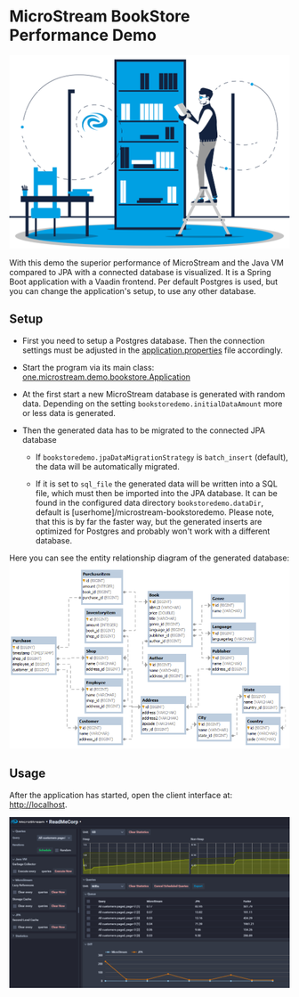 
# MicroStream BookStore Performance Demo

![BookStore Demo](docs/images/bookstoredemo.svg?raw=true)

With this demo the superior performance of MicroStream and the Java VM compared to JPA with a connected database is visualized.
It is a Spring Boot application with a Vaadin frontend. Per default Postgres is used, but you can change the application's setup, to use any other database.

## Setup

- First you need to setup a Postgres database. Then the connection settings must be adjusted in the [application.properties](src/main/resources/application.properties) file accordingly.

- Start the program via its main class: [one.microstream.demo.bookstore.Application](src/main/java/one/microstream/demo/bookstore/Application.java)

- At the first start a new MicroStream database is generated with random data. Depending on the setting `bookstoredemo.initialDataAmount` more or less data is generated.

- Then the generated data has to be migrated to the connected JPA database
  
  - If `bookstoredemo.jpaDataMigrationStrategy` is `batch_insert` (default), the data will be automatically migrated.
 
  - If it is set to `sql_file` the generated data will be written into a SQL file, which must then be imported into the JPA database.
  It can be found in the configured data directory `bookstoredemo.dataDir`, default is [userhome]/microstream-bookstoredemo.
  Please note, that this is by far the faster way, but the generated inserts are optimized for Postgres and probably won't work with a different database.
  
Here you can see the entity relationship diagram of the generated database:
![ERD](docs/images/erd.png?raw=true)

## Usage

After the application has started, open the client interface at: [http://localhost](http://localhost).

![Screenshot](docs/images/screenshot.png?raw=true)